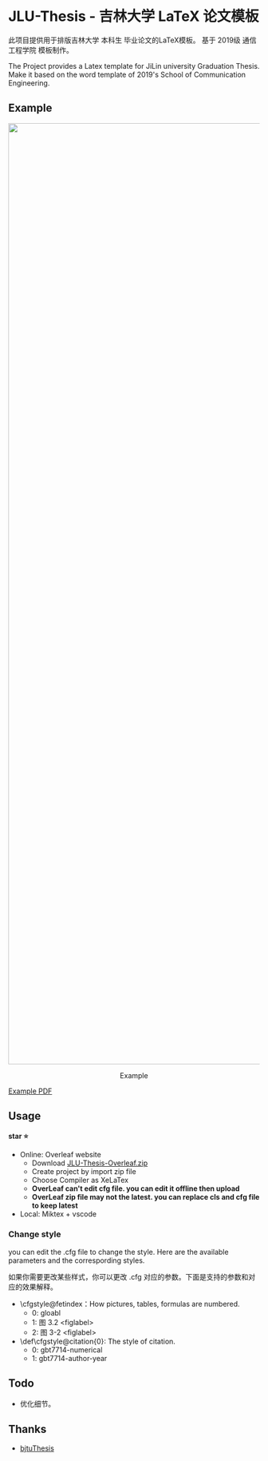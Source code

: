 # JLU-Thesis - 吉林大学 LaTeX 论文模板
此项目提供用于排版吉林大学 本科生 毕业论文的LaTeX模板。
基于 2019级 通信工程学院 模板制作。

The Project provides a Latex template for JiLin university Graduation Thesis.
Make it based on the word template of 2019's School of Communication Engineering.

## Example
<div style="text-align: center">
    <img width="1884" alt="Snipaste_2023-04-18_01-01-44" src="https://user-images.githubusercontent.com/78149191/232962109-3aac7740-4edd-4eb5-ba02-bb13a3fad74d.png"> <br>
    <p align="center">Example</p>
</div>


[Example PDF](https://github.com/Sakura-shem/JLUThesis/blob/master/main.pdf)

## Usage
**star ⭐**
- Online: Overleaf website
  - Download [JLU-Thesis-Overleaf.zip](./JLU-Thesis-Overleaf.zip)
  - Create project by import zip file
  - Choose Compiler as XeLaTex
  - **OverLeaf can't edit cfg file. you can edit it offline then upload**
  - **OverLeaf zip file may not the latest. you can replace cls and cfg file to keep latest**
- Local: Miktex + vscode
### Change style
you can edit the .cfg file to change the style. Here are the available parameters and the correspording styles.

如果你需要更改某些样式，你可以更改 .cfg 对应的参数。下面是支持的参数和对应的效果解释。

- \cfgstyle@fetindex：How pictures, tables, formulas are numbered.
    - 0: gloabl
    - 1: 图 3.2 \<figlabel>
    - 2: 图 3-2 \<figlabel>
- \def\cfgstyle@citation{0}: The style of citation.
    - 0: gbt7714-numerical
    - 1: gbt7714-author-year

## Todo
- 优化细节。

## Thanks
- [bjtuThesis](https://github.com/csarron/bsThesisWHU)
